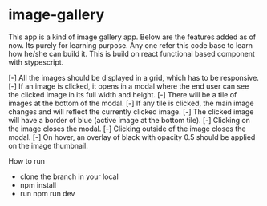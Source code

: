# image-gallery
This app is a kind of image gallery app. Below are the features added as of now. 
Its purely for learning purpose. Any one refer this code base to learn how he/she can build it.
This is build on react functional based component with stypescript.

  [-] All the images should be displayed in a grid, which has to be responsive.
  [-] If an image is clicked, it opens in a modal where the end user can see the clicked image in its full width and height.
  [-] There will be a tile of images at the bottom of the modal.
  [-] If any tile is clicked, the main image changes and will reflect the currently clicked image.
  [-] The clicked image will have a border of blue (active image at the bottom tile).
  [-] Clicking on the image closes the modal.
  [-] Clicking outside of the image closes the modal.
  [-] On hover, an overlay of black with opacity 0.5 should be applied on the image thumbnail.

How to run 

  - clone the branch in your local
  - npm install
  - run npm run dev 
